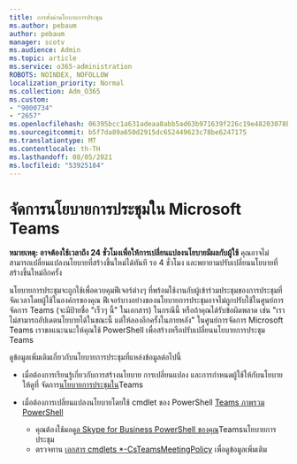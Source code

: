 ```yaml
---
title: การตั้งค่านโยบายการประชุม
ms.author: pebaum
author: pebaum
manager: scotv
ms.audience: Admin
ms.topic: article
ms.service: o365-administration
ROBOTS: NOINDEX, NOFOLLOW
localization_priority: Normal
ms.collection: Adm_O365
ms.custom:
- "9000734"
- "2657"
ms.openlocfilehash: 06395bcc1a631adeaa8abb5ad63b971639f226c19e48203078ba1097d43a50f8
ms.sourcegitcommit: b5f7da89a650d2915dc652449623c78be6247175
ms.translationtype: MT
ms.contentlocale: th-TH
ms.lasthandoff: 08/05/2021
ms.locfileid: "53925184"
---
```

# <a name="manage-meeting-policies-in-microsoft-teams"></a>จัดการนโยบายการประชุมใน Microsoft Teams

**หมายเหตุ: อาจต้องใช้เวลาถึง 24 ชั่วโมงเพื่อให้การเปลี่ยนแปลงนโยบายมีผลกับผู้ใช้** คุณอาจไม่สามารถเปลี่ยนแปลงนโยบายที่สร้างขึ้นใหม่ได้ทันที รอ 4 ชั่วโมง และพยายามปรับเปลี่ยนนโยบายที่สร้างขึ้นใหม่อีกครั้ง

นโยบายการประชุมจะถูกใช้เพื่อควบคุมฟีเจอร์ต่างๆ ที่พร้อมใช้งานกับผู้เข้าร่วมประชุมของการประชุมที่จัดเวลาโดยผู้ใช้ในองค์กรของคุณ ฟีเจอร์บางอย่างของนโยบายการประชุมอาจไม่ถูกปรับใช้ในศูนย์การจัดการ Teams (จะมีป้ายชื่อ "เร็วๆ นี้" ในเอกสาร) ในกรณีนี้ หรือถ้าคุณได้รับข้อผิดพลาด เช่น "เราไม่สามารถอัปเดตนโยบายได้ในขณะนี้ แต่ให้ลองอีกครั้งในภายหลัง" ในศูนย์การจัดการ Microsoft Teams เราขอแนะนนะให้คุณใช้ PowerShell เพื่อสร้างหรือปรับเปลี่ยนนโยบายการประชุม Teams 

ดูข้อมูลเพิ่มเติมเกี่ยวกับนโยบายการประชุมที่แหล่งข้อมูลต่อไปนี้

- เมื่อต้องการเรียนรู้เกี่ยวกับการสร้างนโยบาย การเปลี่ยนแปลง และการกําหนดผู้ใช้ให้กับนโยบาย ให้ดูที่ จัดการ[นโยบายการประชุมใน](https://docs.microsoft.com/microsoftteams/meeting-policies-in-teams)Teams

- เมื่อต้องการเปลี่ยนแปลงนโยบายโดยใช้ cmdlet ของ PowerShell [Teams ภาพรวม PowerShell](https://docs.microsoft.com/microsoftteams/teams-powershell-overview) 
    - คุณต้องใช้มอดู[ล Skype for Business PowerShell ของคุณ](https://docs.microsoft.com/skypeforbusiness/set-up-your-computer-for-windows-powershell/download-and-install-the-skype-for-business-online-connector)Teamsนโยบายการประชุม 
    - ตรวจทาน [เอกสาร cmdlets *-CsTeamsMeetingPolicy](https://docs.microsoft.com/search/?search=CsTeamsMeetingPolicy&view=skype-ps) เพื่อดูข้อมูลเพิ่มเติม

